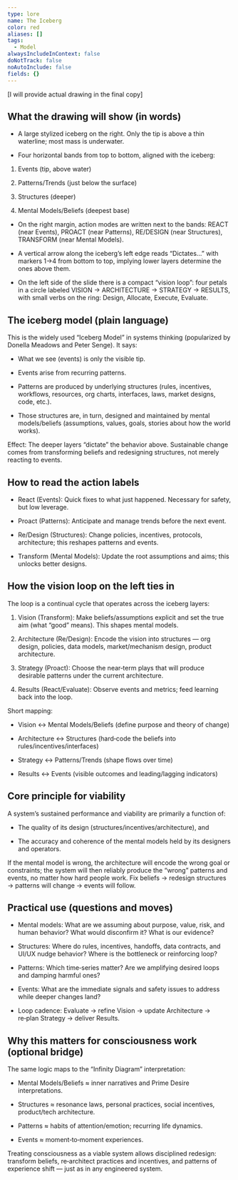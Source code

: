 ```yaml
---
type: lore
name: The Iceberg
color: red
aliases: []
tags:
  - Model
alwaysIncludeInContext: false
doNotTrack: false
noAutoInclude: false
fields: {}
---
```

[I will provide actual drawing in the final copy]

## What the drawing will show (in words)

- A large stylized iceberg on the right. Only the tip is above a thin waterline; most mass is underwater.

- Four horizontal bands from top to bottom, aligned with the iceberg:

1) Events (tip, above water)

2) Patterns/Trends (just below the surface)

3) Structures (deeper)

4) Mental Models/Beliefs (deepest base)

- On the right margin, action modes are written next to the bands: REACT (near Events), PROACT (near Patterns), RE/DESIGN (near Structures), TRANSFORM (near Mental Models).

- A vertical arrow along the iceberg’s left edge reads “Dictates…” with markers 1→4 from bottom to top, implying lower layers determine the ones above them.

- On the left side of the slide there is a compact “vision loop”: four petals in a circle labeled VISION → ARCHITECTURE → STRATEGY → RESULTS, with small verbs on the ring: Design, Allocate, Execute, Evaluate.

## The iceberg model (plain language)

This is the widely used “Iceberg Model” in systems thinking (popularized by Donella Meadows and Peter Senge). It says:

- What we see (events) is only the visible tip.

- Events arise from recurring patterns.

- Patterns are produced by underlying structures (rules, incentives, workflows, resources, org charts, interfaces, laws, market designs, code, etc.).

- Those structures are, in turn, designed and maintained by mental models/beliefs (assumptions, values, goals, stories about how the world works).

Effect: The deeper layers “dictate” the behavior above. Sustainable change comes from transforming beliefs and redesigning structures, not merely reacting to events.

## How to read the action labels

- React (Events): Quick fixes to what just happened. Necessary for safety, but low leverage.

- Proact (Patterns): Anticipate and manage trends before the next event.

- Re/Design (Structures): Change policies, incentives, protocols, architecture; this reshapes patterns and events.

- Transform (Mental Models): Update the root assumptions and aims; this unlocks better designs.

## How the vision loop on the left ties in

The loop is a continual cycle that operates across the iceberg layers:

1) Vision (Transform): Make beliefs/assumptions explicit and set the true aim (what “good” means). This shapes mental models.

2) Architecture (Re/Design): Encode the vision into structures — org design, policies, data models, market/mechanism design, product architecture.

3) Strategy (Proact): Choose the near‑term plays that will produce desirable patterns under the current architecture.

4) Results (React/Evaluate): Observe events and metrics; feed learning back into the loop.

Short mapping:

- Vision ↔ Mental Models/Beliefs (define purpose and theory of change)

- Architecture ↔ Structures (hard‑code the beliefs into rules/incentives/interfaces)

- Strategy ↔ Patterns/Trends (shape flows over time)

- Results ↔ Events (visible outcomes and leading/lagging indicators)

## Core principle for viability

A system’s sustained performance and viability are primarily a function of:

- The quality of its design (structures/incentives/architecture), and

- The accuracy and coherence of the mental models held by its designers and operators.

If the mental model is wrong, the architecture will encode the wrong goal or constraints; the system will then reliably produce the “wrong” patterns and events, no matter how hard people work. Fix beliefs → redesign structures → patterns will change → events will follow.

## Practical use (questions and moves)

- Mental models: What are we assuming about purpose, value, risk, and human behavior? What would disconfirm it? What is our evidence?

- Structures: Where do rules, incentives, handoffs, data contracts, and UI/UX nudge behavior? Where is the bottleneck or reinforcing loop?

- Patterns: Which time‑series matter? Are we amplifying desired loops and damping harmful ones?

- Events: What are the immediate signals and safety issues to address while deeper changes land?

- Loop cadence: Evaluate → refine Vision → update Architecture → re‑plan Strategy → deliver Results.

## Why this matters for consciousness work (optional bridge)

The same logic maps to the “Infinity Diagram” interpretation:

- Mental Models/Beliefs ≈ inner narratives and Prime Desire interpretations.

- Structures ≈ resonance laws, personal practices, social incentives, product/tech architecture.

- Patterns ≈ habits of attention/emotion; recurring life dynamics.

- Events ≈ moment‑to‑moment experiences.

Treating consciousness as a viable system allows disciplined redesign: transform beliefs, re‑architect practices and incentives, and patterns of experience shift — just as in any engineered system.